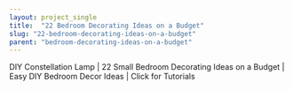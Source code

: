 ```yaml
---
layout: project_single
title:  "22 Bedroom Decorating Ideas on a Budget"
slug: "22-bedroom-decorating-ideas-on-a-budget"
parent: "bedroom-decorating-ideas-on-a-budget"
---
```

DIY Constellation Lamp | 22 Small Bedroom Decorating Ideas on a Budget | Easy DIY Bedroom Decor Ideas | Click for Tutorials